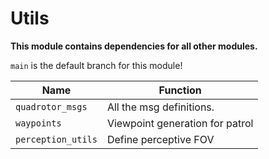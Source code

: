 # Utils
**This module contains dependencies for all other modules.**

`main` is the default branch for this module!

| Name              | Function |
|----------         |-----|
| `quadrotor_msgs`  | All the msg definitions.  |
| `waypoints`       | Viewpoint generation for patrol  |
| `perception_utils`| Define perceptive FOV  |


